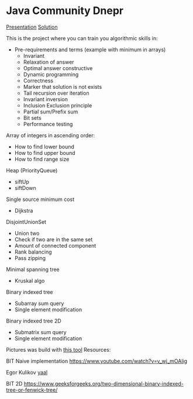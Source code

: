 Java Community Dnepr
========
[Presentation](https://docs.google.com/presentation/d/1_Bil7HucYlxP83qWGQcnK83uDSdw7sRcjFq5J9iNDxk/edit?usp=sharing)
[Solution](https://github.com/prituladima/trees)

This is the project where you can train you algorithmic skills in:

- Pre-requirements and terms (example with minimum in arrays) 
    - Invariant 
    - Relaxation of answer
    - Optimal answer constructive
    - Dynamic programming 
    - Correctness
    - Marker that solution is not exists
    - Tail recursion over iteration 
    - Invariant inversion
    - Inclusion Exclusion principle
    - Partial sum/Prefix sum
    - Bit sets 
    - Performance testing
    
Array of integers in ascending order:
* How to find lower bound
* How to find upper bound
* How to find range size

Heap (PriorityQueue)
* siftUp
* siftDown

Single source minimum cost
* Dijkstra

DisjointUnionSet
* Union two
* Check if two are in the same set
* Amount of connected component
* Rank balancing
* Pass zipping

Minimal spanning tree
* Kruskal algo

Binary indexed tree
* Subarray sum query
* Single element modification

Binary indexed tree 2D
* Submatrix sum query
* Single element modification





Pictures was build with [this tool](https://graphonline.ru/)
Resources:

BIT Naive implementation
https://www.youtube.com/watch?v=v_wj_mOAlig

Egor Kulikov [yaal](https://github.com/EgorKulikov/yaal)

BIT 2D
https://www.geeksforgeeks.org/two-dimensional-binary-indexed-tree-or-fenwick-tree/


